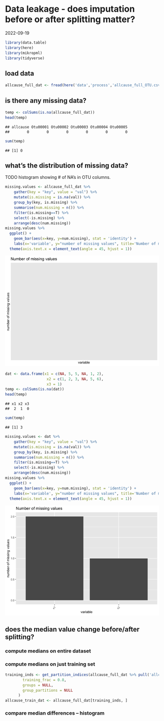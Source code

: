 Data leakage - does imputation before or after splitting matter?
================
2022-09-19

``` r
library(data.table)
library(here)
library(mikropml)
library(tidyverse)
```

## load data

``` r
allcause_full_dat <- fread(here('data','process','allcause_full_OTU.csv'))
```

## is there any missing data?

``` r
temp <- colSums(is.na(allcause_full_dat)) 
head(temp)
```

    ## allcause Otu00001 Otu00002 Otu00003 Otu00004 Otu00005 
    ##        0        0        0        0        0        0

``` r
sum(temp)
```

    ## [1] 0

## what’s the distribution of missing data?

TODO histogram showing \# of NA’s in OTU columns.

``` r
missing.values <- allcause_full_dat %>%
    gather(key = "key", value = "val") %>%
    mutate(is.missing = is.na(val)) %>%
    group_by(key, is.missing) %>%
    summarise(num.missing = n()) %>%
    filter(is.missing==T) %>%
    select(-is.missing) %>%
    arrange(desc(num.missing)) 
missing.values %>%
  ggplot() +
    geom_bar(aes(x=key, y=num.missing), stat = 'identity') +
    labs(x='variable', y="number of missing values", title='Number of missing values') +
  theme(axis.text.x = element_text(angle = 45, hjust = 1))
```

![](figures/plot_histogram-1.png)<!-- -->

``` r
dat <- data.frame(x1 = c(NA, 5, 5, NA, 1, 2),
                   x2 = c(1, 2, 3, NA, 5, 6),
                   x3 = 1)
temp <- colSums(is.na(dat)) 
head(temp)
```

    ## x1 x2 x3 
    ##  2  1  0

``` r
sum(temp)
```

    ## [1] 3

``` r
missing.values <- dat %>%
    gather(key = "key", value = "val") %>%
    mutate(is.missing = is.na(val)) %>%
    group_by(key, is.missing) %>%
    summarise(num.missing = n()) %>%
    filter(is.missing==T) %>%
    select(-is.missing) %>%
    arrange(desc(num.missing)) 
missing.values %>%
  ggplot() +
    geom_bar(aes(x=key, y=num.missing), stat = 'identity') +
    labs(x='variable', y="number of missing values", title='Number of missing values') +
  theme(axis.text.x = element_text(angle = 45, hjust = 1))
```

![](figures/check_works_with_simple_frame-1.png)<!-- -->

## does the median value change before/after splitting?

### compute medians on entire dataset

### compute medians on just training set

``` r
training_inds <- get_partition_indices(allcause_full_dat %>% pull('allcause'),
        training_frac = 0.8,
        groups = NULL,
        group_partitions = NULL
      )
allcause_train_dat <- allcause_full_dat[training_inds, ]
```

### compare median differences – histogram
